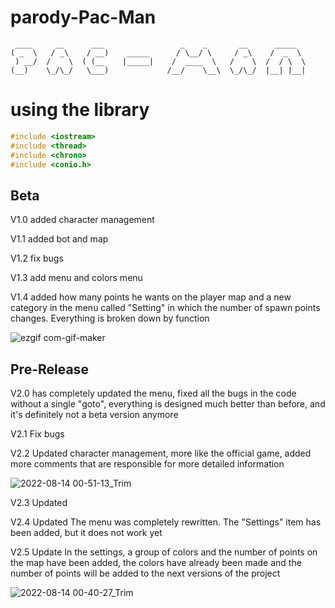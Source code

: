 # parody-Pac-Man
     ____     __      ___                 _    _       __      _____     
    ( _  \   / _\    / __)    _____      / \__/ \     / _\    /  _  \  
     ) __/  /    \  ( (__    |_____|    /  ____  \   /    \  /  / \  \
    (__)    \_/\_/   \___)             /__/    \__\  \_/\_/  |__| |__|
# using the library
```c++
#include <iostream>
#include <thread>
#include <chrono>
#include <conio.h>
```




## Beta 

V1.0 added character management

V1.1 added bot and map 

V1.2 fix bugs

V1.3 add menu and colors menu

V1.4 added how many points he wants on the player map and a new category in the menu called "Setting" in which the number of spawn points changes. Everything is broken down by function

![ezgif com-gif-maker](https://user-images.githubusercontent.com/75688693/184512073-ba23112d-8650-46b4-be3c-fe4bbfd2d915.gif)

## Pre-Release

V2.0 has completely updated the menu, fixed all the bugs in the code without a single "goto", everything is designed much better than before, and it's definitely not a beta version anymore

V2.1 Fix bugs

V2.2 Updated character management, more like the official game, added more comments that are responsible for more detailed information

![2022-08-14 00-51-13_Trim](https://user-images.githubusercontent.com/75688693/184511915-03c19419-c342-4022-94da-d36b7207eb2a.gif)

V2.3 Updated 

V2.4 Updated The menu was completely rewritten. The "Settings" item has been added, but it does not work yet

V2.5 Update In the settings, a group of colors and the number of points on the map have been added, the colors have already been made and the number of points will be added to the next versions of the project

![2022-08-14 00-40-27_Trim](https://user-images.githubusercontent.com/75688693/184511711-76922cfa-cc56-476a-9330-e96a69782826.gif)
